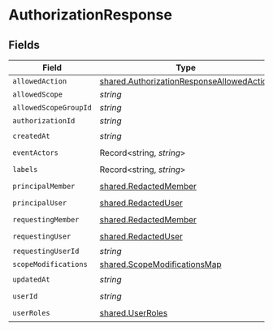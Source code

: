 # AuthorizationResponse


## Fields

| Field                                                                                                  | Type                                                                                                   | Required                                                                                               | Description                                                                                            |
| ------------------------------------------------------------------------------------------------------ | ------------------------------------------------------------------------------------------------------ | ------------------------------------------------------------------------------------------------------ | ------------------------------------------------------------------------------------------------------ |
| `allowedAction`                                                                                        | [shared.AuthorizationResponseAllowedAction](../../models/shared/authorizationresponseallowedaction.md) | :heavy_minus_sign:                                                                                     | N/A                                                                                                    |
| `allowedScope`                                                                                         | *string*                                                                                               | :heavy_minus_sign:                                                                                     | N/A                                                                                                    |
| `allowedScopeGroupId`                                                                                  | *string*                                                                                               | :heavy_minus_sign:                                                                                     | N/A                                                                                                    |
| `authorizationId`                                                                                      | *string*                                                                                               | :heavy_minus_sign:                                                                                     | N/A                                                                                                    |
| `createdAt`                                                                                            | *string*                                                                                               | :heavy_check_mark:                                                                                     | N/A                                                                                                    |
| `eventActors`                                                                                          | Record<string, *string*>                                                                               | :heavy_check_mark:                                                                                     | N/A                                                                                                    |
| `labels`                                                                                               | Record<string, *string*>                                                                               | :heavy_check_mark:                                                                                     | N/A                                                                                                    |
| `principalMember`                                                                                      | [shared.RedactedMember](../../models/shared/redactedmember.md)                                         | :heavy_check_mark:                                                                                     | N/A                                                                                                    |
| `principalUser`                                                                                        | [shared.RedactedUser](../../models/shared/redacteduser.md)                                             | :heavy_check_mark:                                                                                     | N/A                                                                                                    |
| `requestingMember`                                                                                     | [shared.RedactedMember](../../models/shared/redactedmember.md)                                         | :heavy_check_mark:                                                                                     | N/A                                                                                                    |
| `requestingUser`                                                                                       | [shared.RedactedUser](../../models/shared/redacteduser.md)                                             | :heavy_check_mark:                                                                                     | N/A                                                                                                    |
| `requestingUserId`                                                                                     | *string*                                                                                               | :heavy_minus_sign:                                                                                     | N/A                                                                                                    |
| `scopeModifications`                                                                                   | [shared.ScopeModificationsMap](../../models/shared/scopemodificationsmap.md)                           | :heavy_minus_sign:                                                                                     | N/A                                                                                                    |
| `updatedAt`                                                                                            | *string*                                                                                               | :heavy_check_mark:                                                                                     | N/A                                                                                                    |
| `userId`                                                                                               | *string*                                                                                               | :heavy_check_mark:                                                                                     | N/A                                                                                                    |
| `userRoles`                                                                                            | [shared.UserRoles](../../models/shared/userroles.md)                                                   | :heavy_check_mark:                                                                                     | N/A                                                                                                    |